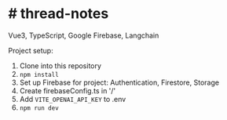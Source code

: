 # \# thread-notes

Vue3, TypeScript, Google Firebase, Langchain

Project setup:

1. Clone into this repository
2. `npm install`
3. Set up Firebase for project: Authentication, Firestore, Storage
4. Create firebaseConfig.ts in '/'
5. Add `VITE_OPENAI_API_KEY` to .env
6. `npm run dev`

